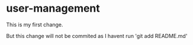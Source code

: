 # user-management

This is my first change.

But this change will not be commited as I  havent run 'git add README.md'